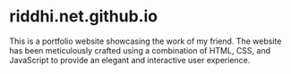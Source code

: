 # riddhi.net.github.io
This is a portfolio website showcasing the work of my friend. The website has been meticulously crafted using a combination of HTML, CSS, and JavaScript to provide an elegant and interactive user experience.
